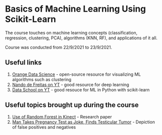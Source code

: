 # Basics of Machine Learning Using Scikit-Learn

The course touches on machine learning concepts (classification, regression, clustering, PCA), algorithms (KNN, RF), and applications of it all. 

Course was conducted from 22/9/2021 to 23/9/2021.

## Useful links

1. [Orange Data Science](https://orangedatamining.com/) - open-source resource for visualizing ML algorithms such as clustering
2. [Nando de Freitas on YT](https://www.youtube.com/results?search_query=nando+de+freitas) - good resource for deep learning
3. [Data School on YT](https://youtube.com/c/dataschool/) - good resouce for ML in Python with scikit-learn

## Useful topics brought up during the course

1. [Use of Random Forest in Kinect](https://www.microsoft.com/en-us/research/wp-content/uploads/2016/02/BodyPartRecognition.pdf) - Research paper
2. [Man Takes Pregnancy Test as Joke, Finds Testicular Tumor](https://abcnews.go.com/Health/CancerPreventionAndTreatment/pregnancy-test-man-joke-reveals-testicular-cancer/story?id=17653036) - Depiction of false positives and negatives
